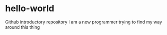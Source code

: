 # hello-world
Github introductory repository
I am a new programmer trying to find my way around this thing

